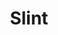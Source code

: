 ---
layout: "../../layouts/MarkdownLayout.astro"
title: "Slint"
time: "9:00 - 13:00"
slug: "embedded"
level: "intermediate"
beginnerFriendly: false
---